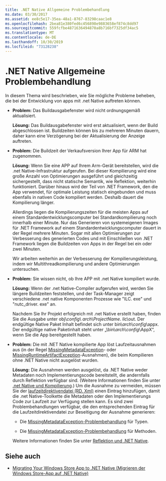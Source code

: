 ```yaml
---
title: .NET Native Allgemeine Problembehandlung
ms.date: 03/30/2017
ms.assetid: ee8c5e17-35ea-48a1-8767-83298caac1e8
ms.openlocfilehash: 2bea81e380fed6c456898e9883658ef874c8dd97
ms.sourcegitcommit: 559fcfbe4871636494870a8b716bf7325df34ac5
ms.translationtype: MT
ms.contentlocale: de-DE
ms.lasthandoff: 10/30/2019
ms.locfileid: "73128238"
---
```

# <a name="net-native-general-troubleshooting"></a>.NET Native Allgemeine Problembehandlung

In diesem Thema wird beschrieben, wie Sie mögliche Probleme beheben, die bei der Entwicklung von apps mit .net Native auftreten können.

- **Problem:** Das Buildausgabefenster wird nicht ordnungsgemäß aktualisiert.

  **Lösung:** Das Buildausgabefenster wird erst aktualisiert, wenn der Build abgeschlossen ist. Buildzeiten können bis zu mehreren Minuten dauern, daher kann eine Verzögerung bei der Aktualisierung der Anzeige auftreten.

- **Problem:** Die Buildzeit der Verkaufsversion Ihrer App für ARM hat zugenommen.

  **Lösung:** Wenn Sie eine APP auf Ihrem Arm-Gerät bereitstellen, wird die .net Native-Infrastruktur aufgerufen. Bei dieser Kompilierung wird eine große Anzahl von Optimierungen ausgeführt und gleichzeitig sichergestellt, dass nicht statische Semantik, wie Reflektion, weiterhin funktioniert. Darüber hinaus wird der Teil von .NET Framework, den die App verwendet, für optimale Leistung statisch eingebunden und muss ebenfalls in nativen Code kompiliert werden. Deshalb dauert die Kompilierung länger.

  Allerdings liegen die Kompilierungszeiten für die meisten Apps auf einem Standardentwicklungscomputer bei Standardkompilierung noch innerhalb einer Minute.  Nur das Generieren von systemeigenen Images für .NET Framework auf einem Standardentwicklungscomputer dauert in der Regel mehrere Minuten.  Sogar mit allen Optimierungen zur Verbesserung des generierten Codes und mit Einschließen von .NET Framework liegen die Buildzeiten von Apps in der Regel bei ein oder zwei Minuten.

  Wir arbeiten weiterhin an der Verbesserung der Kompilierungsleistung, indem wir Multithreadkompilierung und andere Optimierungen untersuchen.

- **Problem:** Sie wissen nicht, ob Ihre APP mit .net Native kompiliert wurde.

  **Lösung:** Wenn der .net Native-Compiler aufgerufen wird, werden Sie längere Buildzeiten feststellen, und der Task-Manager zeigt verschiedene .net native Komponenten Prozesse wie "ILC. exe" und "nutc_driver. exe" an.

  Nachdem Sie Ihr Projekt erfolgreich mit .net Native erstellt haben, finden Sie die Ausgabe unter obj\\*config*\ *arch*\\*ProjectName*. ilc\out.  Der endgültige Native Paket Inhalt befindet sich unter bin\\*arch*\\*config*\appx. Der endgültige native Paketinhalt steht unter „\bin\\*arch*\\*config*\AppX“, wenn Sie die App bereitgestellt haben.

- **Problem:** Die mit .NET Native kompilierte App löst Laufzeitausnahmen aus (in der Regel [MissingMetadataException](missingmetadataexception-class-net-native.md)- oder [MissingRuntimeArtifactException](missingruntimeartifactexception-class-net-native.md)-Ausnahmen), die beim Kompilieren ohne .NET Native nicht ausgelöst wurden.

  **Lösung:** Die Ausnahmen werden ausgelöst, da .NET Native weder Metadaten noch Implementierungscode bereitstellt, die andernfalls durch Reflektion verfügbar sind. (Weitere Informationen finden Sie unter [.net Native und Kompilierung](net-native-and-compilation.md).) Um die Ausnahme zu vermeiden, müssen Sie der [laufzeitdirektivendatei (RD. Xml)](runtime-directives-rd-xml-configuration-file-reference.md) einen Eintrag hinzufügen, damit die .net Native-Toolkette die Metadaten oder den Implementierungs Code zur Laufzeit zur Verfügung stellen kann. Es sind zwei Problembehandlungen verfügbar, die den entsprechenden Eintrag für die Laufzeitdirektivendatei zur Beseitigung der Ausnahme generieren:

  - Die [MissingMetadataException-Problembehandlung](https://dotnet.github.io/native/troubleshooter/type.html) für Typen.

  - Die [MissingMetadataException-Problembehandlung](https://dotnet.github.io/native/troubleshooter/method.html) für Methoden.

  Weitere Informationen finden Sie unter [Reflektion und .NET Native](reflection-and-net-native.md).

## <a name="see-also"></a>Siehe auch

- [Migrating Your Windows Store App to .NET Native (Migrieren der Windows Store-App auf .NET Native)](migrating-your-windows-store-app-to-net-native.md)
